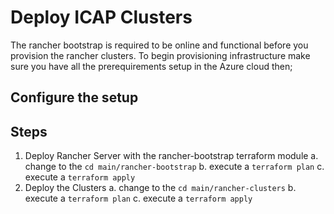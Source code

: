 # Deploy ICAP Clusters 

The rancher bootstrap is required to be online and functional before you provision the rancher clusters. To begin provisioning infrastructure make sure you have all the prerequirements setup in the Azure cloud then; 

## Configure the setup

## Steps

1. Deploy Rancher Server with the rancher-bootstrap terraform module
    a. change to the `cd main/rancher-bootstrap`
    b. execute a `terraform plan`
    c. execute a `terraform apply`
2. Deploy the Clusters
    a. change to the `cd main/rancher-clusters`
    b. execute a `terraform plan`
    c. execute a `terraform apply`





